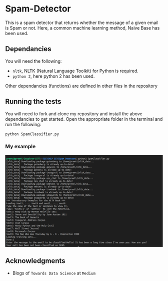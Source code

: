# Spam-Detector

This is a spam detector that returns whether the message of a given email is Spam or not. Here, a common machine learning method, Naive Base has been used.

## Dependancies

You will need the following:

* `nltk`, NLTK (Natural Language Toolkit) for Python is required.
* `python 2`, here python 2 has been used.

Other dependancies (functions) are defined in other files in the repository

## Running the tests

You will need to fork and clone my repository and install the above dependancies to get started.
Open the appropriate folder in the terminal and run the following:

```
python SpamClassifier.py
```

### My example

![Screenshot](output.png)

## Acknowledgments

* Blogs of `Towards Data Science` at `Medium`
